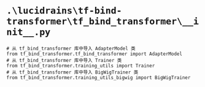 # `.\lucidrains\tf-bind-transformer\tf_bind_transformer\__init__.py`

```
# 从 tf_bind_transformer 库中导入 AdapterModel 类
from tf_bind_transformer.tf_bind_transformer import AdapterModel
# 从 tf_bind_transformer 库中导入 Trainer 类
from tf_bind_transformer.training_utils import Trainer
# 从 tf_bind_transformer 库中导入 BigWigTrainer 类
from tf_bind_transformer.training_utils_bigwig import BigWigTrainer
```
